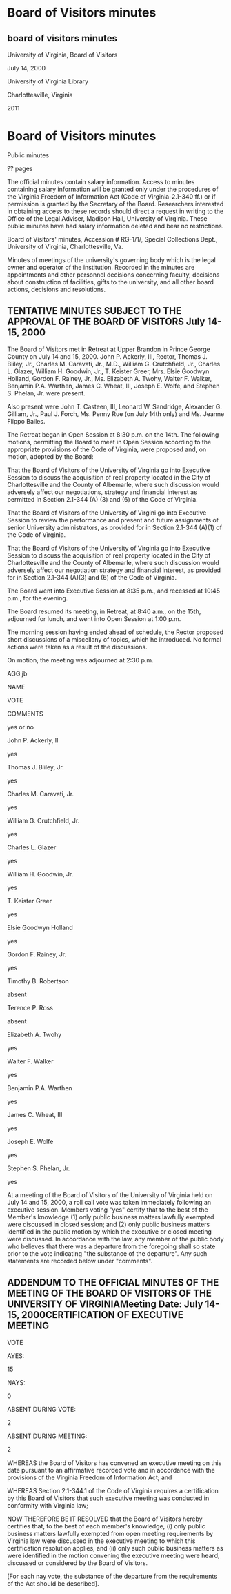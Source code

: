Board of Visitors minutes
=========================

board of visitors minutes
-------------------------

University of Virginia, Board of Visitors

July 14, 2000

University of Virginia Library

Charlottesville, Virginia

2011

Board of Visitors minutes
=========================

Public minutes

?? pages

The official minutes contain salary information. Access to minutes containing salary information will be granted only under the procedures of the Virginia Freedom of Information Act (Code of Virginia-2.1-340 ff.) or if permission is granted by the Secretary of the Board. Researchers interested in obtaining access to these records should direct a request in writing to the Office of the Legal Adviser, Madison Hall, University of Virginia. These public minutes have had salary information deleted and bear no restrictions.

Board of Visitors' minutes, Accession # RG-1/1/, Special Collections Dept., University of Virginia, Charlottesville, Va.

Minutes of meetings of the university's governing body which is the legal owner and operator of the institution. Recorded in the minutes are appointments and other personnel decisions concerning faculty, decisions about construction of facilities, gifts to the university, and all other board actions, decisions and resolutions.

TENTATIVE MINUTES SUBJECT TO THE APPROVAL OF THE BOARD OF VISITORS July 14-15, 2000
-----------------------------------------------------------------------------------

The Board of Visitors met in Retreat at Upper Brandon in Prince George County on July 14 and 15, 2000. John P. Ackerly, III, Rector, Thomas J. Bliley, Jr., Charles M. Caravati, Jr., M.D., William G. Crutchfield, Jr., Charles L. Glazer, William H. Goodwin, Jr., T. Keister Greer, Mrs. Elsie Goodwyn Holland, Gordon F. Rainey, Jr., Ms. Elizabeth A. Twohy, Walter F. Walker, Benjamin P.A. Warthen, James C. Wheat, III, Joseph E. Wolfe, and Stephen S. Phelan, Jr. were present.

Also present were John T. Casteen, III, Leonard W. Sandridge, Alexander G. Gilliam, Jr., Paul J. Forch, Ms. Penny Rue (on July 14th only) and Ms. Jeanne Flippo Bailes.

The Retreat began in Open Session at 8:30 p.m. on the 14th. The following motions, permitting the Board to meet in Open Session according to the appropriate provisions of the Code of Virginia, were proposed and, on motion, adopted by the Board:

That the Board of Visitors of the University of Virginia go into Executive Session to discuss the acquisition of real property located in the City of Charlottesville and the County of Albemarle, where such discussion would adversely affect our negotiations, strategy and financial interest as permitted in Section 2.1-344 (A) (3) and (6) of the Code of Virginia.

That the Board of Visitors of the University of Virgini go into Executive Session to review the performance and present and future assignments of senior University administrators, as provided for in Section 2.1-344 (A)(1) of the Code of Virginia.

That the Board of Visitors of the University of Virginia go into Executive Session to discuss the acquisition of real property located in the City of Charlottesville and the County of Albemarle, where such discussion would adversely affect our negotiation strategy and financial interest, as provided for in Section 2.1-344 (A)(3) and (6) of the Code of Virginia.

The Board went into Executive Session at 8:35 p.m., and recessed at 10:45 p.m., for the evening.

The Board resumed its meeting, in Retreat, at 8:40 a.m., on the 15th, adjourned for lunch, and went into Open Session at 1:00 p.m.

The morning session having ended ahead of schedule, the Rector proposed short discussions of a miscellany of topics, which he introduced. No formal actions were taken as a result of the discussions.

On motion, the meeting was adjourned at 2:30 p.m.

AGG:jb

NAME

VOTE

COMMENTS

yes or no

John P. Ackerly, II

yes

Thomas J. Bliley, Jr.

yes

Charles M. Caravati, Jr.

yes

William G. Crutchfield, Jr.

yes

Charles L. Glazer

yes

William H. Goodwin, Jr.

yes

T. Keister Greer

yes

Elsie Goodwyn Holland

yes

Gordon F. Rainey, Jr.

yes

Timothy B. Robertson

absent

Terence P. Ross

absent

Elizabeth A. Twohy

yes

Walter F. Walker

yes

Benjamin P.A. Warthen

yes

James C. Wheat, III

yes

Joseph E. Wolfe

yes

Stephen S. Phelan, Jr.

yes

At a meeting of the Board of Visitors of the University of Virginia held on July 14 and 15, 2000, a roll call vote was taken immediately following an executive session. Members voting "yes" certify that to the best of the Member's knowledge (1) only public business matters lawfully exempted were discussed in closed session; and (2) only public business matters identified in the public motion by which the executive or closed meeting were discussed. In accordance with the law, any member of the public body who believes that there was a departure from the foregoing shall so state prior to the vote indicating "the substance of the departure". Any such statements are recorded below under "comments".

ADDENDUM TO THE OFFICIAL MINUTES OF THE MEETING OF THE BOARD OF VISITORS OF THE UNIVERSITY OF VIRGINIAMeeting Date: July 14-15, 2000CERTIFICATION OF EXECUTIVE MEETING
----------------------------------------------------------------------------------------------------------------------------------------------------------------------

VOTE

AYES:

15

NAYS:

0

ABSENT DURING VOTE:

2

ABSENT DURING MEETING:

2

WHEREAS the Board of Visitors has convened an executive meeting on this date pursuant to an affirmative recorded vote and in accordance with the provisions of the Virginia Freedom of Information Act; and

WHEREAS Section 2.1-344.1 of the Code of Virginia requires a certification by this Board of Visitors that such executive meeting was conducted in conformity with Virginia law;

NOW THEREFORE BE IT RESOLVED that the Board of Visitors hereby certifies that, to the best of each member's knowledge, (i) only public business matters lawfully exempted from open meeting requirements by Virginia law were discussed in the executive meeting to which this certification resolution applies, and (ii) only such public business matters as were identified in the motion convening the executive meeting were heard, discussed or considered by the Board of Visitors.

\[For each nay vote, the substance of the departure from the requirements of the Act should be described\].